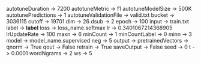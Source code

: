 autotuneDuration -> 7200
autotuneMetric -> f1
autotuneModelSize -> 500K
autotunePredictions -> 1
autotuneValidationFile -> valid.txt
bucket -> 3036115
cutoff -> 19701
dim -> 26
dsub -> 2
epoch -> 100
input -> train.txt
label -> __label__
loss -> loss_name.softmax
lr -> 0.3401067214368905
lrUpdateRate -> 100
maxn -> 6
minCount -> 1
minCountLabel -> 0
minn -> 3
model -> model_name.supervised
neg -> 5
output -> 
pretrainedVectors -> 
qnorm -> True
qout -> False
retrain -> True
saveOutput -> False
seed -> 0
t -> 0.0001
wordNgrams -> 2
ws -> 5
